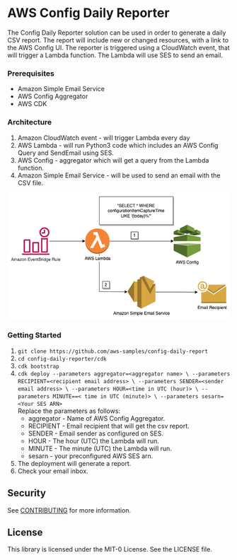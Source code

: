 
# AWS Config Daily Reporter
 
The Config Daily Reporter solution can be used in order to generate a daily CSV report.
The report will include new or changed resources, with a link to the AWS Config UI.
The reporter is triggered using a CloudWatch event, that will trigger a Lambda function. The Lambda will use SES to send an email.


### Prerequisites
* Amazon Simple Email Service
* AWS Config Aggregator 
* AWS CDK


### Architecture
1. Amazon CloudWatch event - will trigger Lambda every day
2. AWS Lambda - will run Python3 code which includes an AWS Config Query and SendEmail using SES.
3. AWS Config - aggregator which will get a query from the Lambda function.
4. Amazon Simple Email Service - will be used to send an email with the CSV file.

![](draw/config-daily-reporter.drawio.png)

### Getting Started


1. ```git clone https://github.com/aws-samples/config-daily-report```
2. ```cd config-daily-reporter/cdk```
3. ```cdk bootstrap```
4. ```cdk deploy --parameters aggregator=<aggregator name> \ --parameters RECIPIENT=<recipient email address> \ --parameters SENDER=<sender email address> \ --parameters HOUR=<time in UTC (hour)> \ --parameters MINUTE==< time in UTC (minute)> \ --parameters sesarn=<Your SES ARN>```  
    Replace the parameters as follows:
    * aggregator - Name of AWS Config Aggregator.
    * RECIPIENT - Email recipient that will get the csv report.
    * SENDER - Email sender as configured on SES.
    * HOUR - The hour (UTC) the Lambda will run.
    * MINUTE - The minute (UTC) the Lambda will run.
    * sesarn - your preconfigured AWS SES arn.
5. The deployment will generate a report.
6. Check your email inbox.



## Security
See [CONTRIBUTING](CONTRIBUTING.md#security-issue-notifications) for more information.

## License
This library is licensed under the MIT-0 License. See the LICENSE file.


